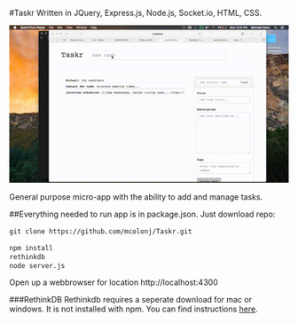 #Taskr
Written in JQuery, Express.js, Node.js, Socket.io, HTML, CSS.

![alt tag](https://raw.githubusercontent.com/mcolonj/Taskr/master/public/images/out16.gif)

General purpose micro-app with the ability to add and manage tasks.

##Everything needed to run app is in package.json.
Just download repo:
```
git clone https://github.com/mcolonj/Taskr.git
```

```
npm install  
rethinkdb
node server.js
```
Open up a webbrowser for location http://localhost:4300

###RethinkDB
Rethinkdb requires a seperate download for mac or windows. It is not installed with npm. You can find instructions [here](https://rethinkdb.com/docs/quickstart/).
